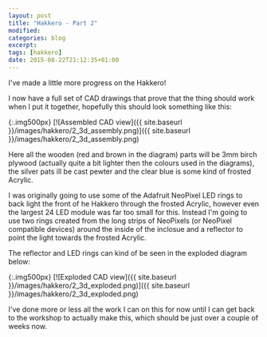 ```yaml
---
layout: post
title: "Hakkero - Part 2"
modified:
categories: blog
excerpt:
tags: [hakkero]
date: 2015-08-22T21:12:35+01:00
---
```


I've made a little more progress on the Hakkero!

I now have a full set of CAD drawings that prove that the thing should work when
I put it together, hopefully this should look something like this:

{:.img500px}
[![Assembled CAD view]({{ site.baseurl }}/images/hakkero/2_3d_assembly.png)]({{ site.baseurl }}/images/hakkero/2_3d_assembly.png)

Here all the wooden (red and brown in the diagram) parts will be 3mm birch
plywood (actually quite a bit lighter then the colours used in the diagrams),
the silver pats ill be cast pewter and the clear blue is some kind of frosted
Acrylic.

I was originally going to use some of the Adafruit NeoPixel LED rings to back
light the front of he Hakkero through the frosted Acrylic, however even the
largest 24 LED module was far too small for this. Instead I'm going to use two
rings created from the long strips of NeoPixels (or NeoPixel compatible devices)
around the inside of the inclosue and a reflector to point the light towards the
frosted Acrylic.

The reflector and LED rings can kind of be seen in the exploded diagram below:

{:.img500px}
[![Exploded CAD view]({{ site.baseurl }}/images/hakkero/2_3d_exploded.png)]({{ site.baseurl }}/images/hakkero/2_3d_exploded.png)

I've done more or less all the work I can on this for now until I can get back
to the workshop to actually make this, which should be just over a couple of
weeks now.
